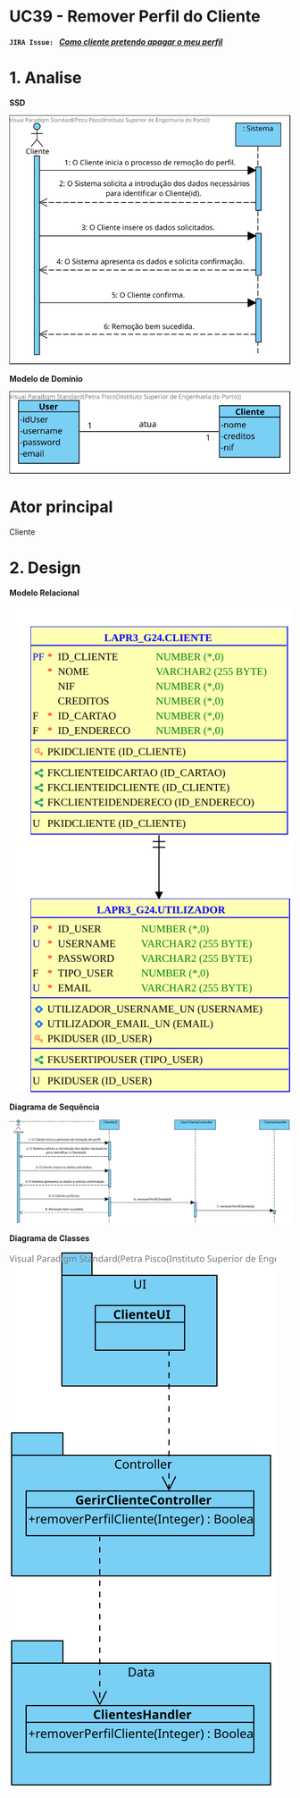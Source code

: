 # **UC39 - Remover Perfil do Cliente**


#### `JIRA Issue: ` [_Como cliente pretendo apagar o meu perfil_](https://jira.dei.isep.ipp.pt/browse/LAP3AP5-122)
# **1. Analise**


**SSD**

![UC39_SSD.svg](UC39_SSD.svg)

**Modelo de Domínio**

![UC39_MD.svg](UC39_MD.svg)

# **Ator principal**

Cliente


# **2. Design**

**Modelo Relacional**

![UC39_MER.svg](UC39_MER.svg)

**Diagrama de Sequência**

![UC39_SD.svg](UC39_SD.svg)

**Diagrama de Classes** 

![UC39_CD.svg](UC39_CD.svg)